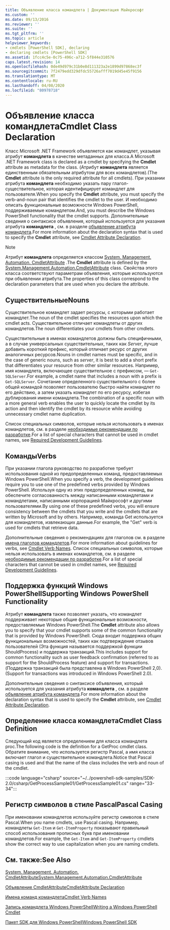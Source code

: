 ```yaml
---
title: Объявление класса командлета | Документация Майкрософт
ms.custom: ''
ms.date: 09/13/2016
ms.reviewer: ''
ms.suite: ''
ms.tgt_pltfrm: ''
ms.topic: article
helpviewer_keywords:
- cmdlets [PowerShell SDK], declaring
- declaring cmdlets [PowerShell SDK]
ms.assetid: 1fcc4c5e-0c75-496c-a712-5f844e310576
caps.latest.revision: 14
ms.openlocfilehash: 0de49d979c31b0e8d111323a2e1899d97868ec3f
ms.sourcegitcommit: 7f2479edd329dfdc55726afff7019d45e45f9156
ms.translationtype: MT
ms.contentlocale: ru-RU
ms.lasthandoff: 04/08/2020
ms.locfileid: "80978718"
---
```

# <a name="cmdlet-class-declaration"></a><span data-ttu-id="7dde6-102">Объявление класса командлета</span><span class="sxs-lookup"><span data-stu-id="7dde6-102">Cmdlet Class Declaration</span></span>

<span data-ttu-id="7dde6-103">Класс Microsoft .NET Framework объявляется как командлет, указывая атрибут **командлета** в качестве метаданных для класса.</span><span class="sxs-lookup"><span data-stu-id="7dde6-103">A Microsoft .NET Framework class is declared as a cmdlet by specifying the **Cmdlet** attribute as metadata for the class.</span></span> <span data-ttu-id="7dde6-104">(Атрибут **командлета** является единственным обязательным атрибутом для всех командлетов).</span><span class="sxs-lookup"><span data-stu-id="7dde6-104">(The **Cmdlet** attribute is the only required attribute for all cmdlets).</span></span>
<span data-ttu-id="7dde6-105">При указании атрибута **командлета** необходимо указать пару глагол-существительное, которая идентифицирует командлет для пользователя.</span><span class="sxs-lookup"><span data-stu-id="7dde6-105">When you specify the **Cmdlet** attribute, you must specify the verb-and-noun pair that identifies the cmdlet to the user.</span></span> <span data-ttu-id="7dde6-106">И необходимо описать функциональные возможности Windows PowerShell, поддерживаемые командлетом.</span><span class="sxs-lookup"><span data-stu-id="7dde6-106">And, you must describe the Windows PowerShell functionality that the cmdlet supports.</span></span> <span data-ttu-id="7dde6-107">Дополнительные сведения о синтаксисе объявления, который используется для указания атрибута **командлета** , см. в разделе [объявление атрибута командлета](./cmdlet-attribute-declaration.md).</span><span class="sxs-lookup"><span data-stu-id="7dde6-107">For more information about the declaration syntax that is used to specify the **Cmdlet** attribute, see [Cmdlet Attribute Declaration](./cmdlet-attribute-declaration.md).</span></span>

> [!NOTE]
> <span data-ttu-id="7dde6-108">Атрибут **командлета** определяется классом [System. Management. Automation. CmdletAttribute](/dotnet/api/System.Management.Automation.CmdletAttribute) .</span><span class="sxs-lookup"><span data-stu-id="7dde6-108">The **Cmdlet** attribute is defined by the [System.Management.Automation.CmdletAttribute](/dotnet/api/System.Management.Automation.CmdletAttribute) class.</span></span> <span data-ttu-id="7dde6-109">Свойства этого класса соответствуют параметрам объявления, которые используются при объявлении атрибута.</span><span class="sxs-lookup"><span data-stu-id="7dde6-109">The properties of this class correspond to the declaration parameters that are used when you declare the attribute.</span></span>

## <a name="nouns"></a><span data-ttu-id="7dde6-110">Существительные</span><span class="sxs-lookup"><span data-stu-id="7dde6-110">Nouns</span></span>

<span data-ttu-id="7dde6-111">Существительное командлет задает ресурсы, с которыми работает командлет.</span><span class="sxs-lookup"><span data-stu-id="7dde6-111">The noun of the cmdlet specifies the resources upon which the cmdlet acts.</span></span> <span data-ttu-id="7dde6-112">Существительное отличает командлеты от других командлетов.</span><span class="sxs-lookup"><span data-stu-id="7dde6-112">The noun differentiates your cmdlets from other cmdlets.</span></span>

<span data-ttu-id="7dde6-113">Существительные в именах командлетов должны быть специфичными, а в случае универсальных существительных, таких как *Server*, лучше добавить короткий префикс, который отличает ресурс от других аналогичных ресурсов.</span><span class="sxs-lookup"><span data-stu-id="7dde6-113">Nouns in cmdlet names must be specific, and in the case of generic nouns, such as *server*, it is best to add a short prefix that differentiates your resource from other similar resources.</span></span> <span data-ttu-id="7dde6-114">Например, имя командлета, включающее существительное с префиксом, — `Get-SQLServer`.</span><span class="sxs-lookup"><span data-stu-id="7dde6-114">For example, a cmdlet name that includes a noun with a prefix is `Get-SQLServer`.</span></span> <span data-ttu-id="7dde6-115">Сочетание определенного существительного с более общей командой позволяет пользователю быстро найти командлет по его действию, а затем указать командлет по его ресурсу, избегая дублирования имени командлета.</span><span class="sxs-lookup"><span data-stu-id="7dde6-115">The combination of a specific noun with a more general verb enables the user to quickly locate the cmdlet by its action and then identify the cmdlet by its resource while avoiding unnecessary cmdlet name duplication.</span></span>

<span data-ttu-id="7dde6-116">Список специальных символов, которые нельзя использовать в именах командлетов, см. в разделе [необходимые рекомендации по разработке](./required-development-guidelines.md).</span><span class="sxs-lookup"><span data-stu-id="7dde6-116">For a list of special characters that cannot be used in cmdlet names, see [Required Development Guidelines](./required-development-guidelines.md).</span></span>

## <a name="verbs"></a><span data-ttu-id="7dde6-117">Команды</span><span class="sxs-lookup"><span data-stu-id="7dde6-117">Verbs</span></span>

<span data-ttu-id="7dde6-118">При указании глагола руководство по разработке требует использования одной из предопределенных команд, предоставляемых Windows PowerShell.</span><span class="sxs-lookup"><span data-stu-id="7dde6-118">When you specify a verb, the development guidelines require you to use one of the predefined verbs provided by Windows PowerShell.</span></span> <span data-ttu-id="7dde6-119">Используя одну из этих предопределенных команд, вы обеспечите согласованность между написанными командлетами и командлетами, написанными корпорацией Майкрософт и другими пользователями.</span><span class="sxs-lookup"><span data-stu-id="7dde6-119">By using one of these predefined verbs, you will ensure consistency between the cmdlets that you write and the cmdlets that are written by Microsoft and by others.</span></span> <span data-ttu-id="7dde6-120">Например, команда Get используется для командлетов, извлекающих данные.</span><span class="sxs-lookup"><span data-stu-id="7dde6-120">For example, the "Get" verb is used for cmdlets that retrieve data.</span></span>

<span data-ttu-id="7dde6-121">Дополнительные сведения о рекомендациях для глаголов см. в разделе [имена глаголов командлетов](./approved-verbs-for-windows-powershell-commands.md).</span><span class="sxs-lookup"><span data-stu-id="7dde6-121">For more information about guidelines for verbs, see [Cmdlet Verb Names](./approved-verbs-for-windows-powershell-commands.md).</span></span> <span data-ttu-id="7dde6-122">Список специальных символов, которые нельзя использовать в именах командлетов, см. в разделе [необходимые рекомендации по разработке](./required-development-guidelines.md).</span><span class="sxs-lookup"><span data-stu-id="7dde6-122">For a list of special characters that cannot be used in cmdlet names, see [Required Development Guidelines](./required-development-guidelines.md).</span></span>

## <a name="supporting-windows-powershell-functionality"></a><span data-ttu-id="7dde6-123">Поддержка функций Windows PowerShell</span><span class="sxs-lookup"><span data-stu-id="7dde6-123">Supporting Windows PowerShell Functionality</span></span>

<span data-ttu-id="7dde6-124">Атрибут **командлета** также позволяет указать, что командлет поддерживает некоторые общие функциональные возможности, предоставляемые Windows PowerShell.</span><span class="sxs-lookup"><span data-stu-id="7dde6-124">The **Cmdlet** attribute also allows you to specify that your cmdlet supports some of the common functionality that is provided by Windows PowerShell.</span></span> <span data-ttu-id="7dde6-125">Сюда входит поддержка общих функциональных возможностей, таких как подтверждение отзывов пользователей (Эта функция называется поддержкой функции ShouldProcess) и поддержка транзакций.</span><span class="sxs-lookup"><span data-stu-id="7dde6-125">This includes support for common functionality such as user feedback confirmation (referred to as support for the ShouldProcess feature) and support for transactions.</span></span> <span data-ttu-id="7dde6-126">(Поддержка транзакций была представлена в Windows PowerShell 2,0).</span><span class="sxs-lookup"><span data-stu-id="7dde6-126">(Support for transactions was introduced in Windows PowerShell 2.0).</span></span>

<span data-ttu-id="7dde6-127">Дополнительные сведения о синтаксисе объявления, который используется для указания атрибута **командлета** , см. в разделе [объявление атрибута командлета](./cmdlet-attribute-declaration.md).</span><span class="sxs-lookup"><span data-stu-id="7dde6-127">For more information about the declaration syntax that is used to specify the **Cmdlet** attribute, see [Cmdlet Attribute Declaration](./cmdlet-attribute-declaration.md).</span></span>

## <a name="cmdlet-class-definition"></a><span data-ttu-id="7dde6-128">Определение класса командлета</span><span class="sxs-lookup"><span data-stu-id="7dde6-128">Cmdlet Class Definition</span></span>

<span data-ttu-id="7dde6-129">Следующий код является определением для класса командлета proc.</span><span class="sxs-lookup"><span data-stu-id="7dde6-129">The following code is the definition for a GetProc cmdlet class.</span></span> <span data-ttu-id="7dde6-130">Обратите внимание, что используется регистр Pascal, а имя класса включает глагол и существительное командлета.</span><span class="sxs-lookup"><span data-stu-id="7dde6-130">Notice that Pascal casing is used and that the name of the class includes the verb and noun of the cmdlet.</span></span>

:::code language="csharp" source="~/../powershell-sdk-samples/SDK-2.0/csharp/GetProcessSample01/GetProcessSample01.cs" range="33-34":::

## <a name="pascal-casing"></a><span data-ttu-id="7dde6-131">Регистр символов в стиле Pascal</span><span class="sxs-lookup"><span data-stu-id="7dde6-131">Pascal Casing</span></span>

<span data-ttu-id="7dde6-132">При именовании командлетов используйте регистр символов в стиле Pascal.</span><span class="sxs-lookup"><span data-stu-id="7dde6-132">When you name cmdlets, use Pascal casing.</span></span> <span data-ttu-id="7dde6-133">Например, командлеты `Get-Item` и `Get-ItemProperty` показывают правильный способ использования прописных букв при именовании командлетов.</span><span class="sxs-lookup"><span data-stu-id="7dde6-133">For example, the `Get-Item` and `Get-ItemProperty` cmdlets show the correct way to use capitalization when you are naming cmdlets.</span></span>

## <a name="see-also"></a><span data-ttu-id="7dde6-134">См. также:</span><span class="sxs-lookup"><span data-stu-id="7dde6-134">See Also</span></span>

[<span data-ttu-id="7dde6-135">System. Management. Automation. CmdletAttribute</span><span class="sxs-lookup"><span data-stu-id="7dde6-135">System.Management.Automation.CmdletAttribute</span></span>](/dotnet/api/System.Management.Automation.CmdletAttribute)

[<span data-ttu-id="7dde6-136">Объявление CmdletAttribute</span><span class="sxs-lookup"><span data-stu-id="7dde6-136">CmdletAttribute Declaration</span></span>](./cmdlet-attribute-declaration.md)

[<span data-ttu-id="7dde6-137">Имена команд командлета</span><span class="sxs-lookup"><span data-stu-id="7dde6-137">Cmdlet Verb Names</span></span>](./approved-verbs-for-windows-powershell-commands.md)

[<span data-ttu-id="7dde6-138">Запись командлета Windows PowerShell</span><span class="sxs-lookup"><span data-stu-id="7dde6-138">Writing a Windows PowerShell Cmdlet</span></span>](./writing-a-windows-powershell-cmdlet.md)

[<span data-ttu-id="7dde6-139">Пакет SDK для Windows PowerShell</span><span class="sxs-lookup"><span data-stu-id="7dde6-139">Windows PowerShell SDK</span></span>](../windows-powershell-reference.md)
